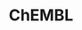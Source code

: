 ---
layout: default
bigquery: https://console.cloud.google.com/bigquery?p=patents-public-data&d=ebi_chembl&page=dataset
citation: '"The ChEMBL database in 2017." Anna Gaulton, Anne Hersey, Michał Nowotka,
  A Patrícia Bento, Jon Chambers, David Mendez, Prudence Mutowo, Francis Atkinson,
  Louisa J Bellis, Elena Cibrián-Uhalte, Mark Davies, Nathan Dedman, Anneli Karlsson,
  María Paula Magariños, John P Overington, George Papadatos, Ines Smit, Andrew R
  Leach Nucleic acids Research (2017) 45 (Database Issue), D945-D954'
contributors: European Bioinformatics Institute
cost: None
description: ChEMBL Data is a manually curated database of small molecules used in
  drug discovery, including information about existing patented drugs.
documentation: 'schema: https://www.ebi.ac.uk/chembl/db_schema


  '
last_edit: Mon, 04 Apr 2022 19:07:30 GMT
location: https://console.cloud.google.com/marketplace/product/google_patents_public_datasets/chembl
maintained_by: EMBL-EBI, an outstation of European Molecular Biology Laboratory
related_publications: '

  ChEMBL: towards direct deposition of bioassay data.


  Mendez D, Gaulton A, Bento AP, Chambers J, De Veij M, Félix E, Magariños MP, Mosquera
  JF, Mutowo P, Nowotka M, Gordillo-Marañón M, Hunter F, Junco L, Mugumbate G, Rodriguez-Lopez
  M, Atkinson F, Bosc N, Radoux CJ, Segura-Cabrera A, Hersey A, Leach AR.


  — Nucleic Acids Res. 2019; 47(D1):D930-D940. doi: 10.1093/nar/gky1075

  '
schema_fields: '[''drug_substance_flag'', ''value'', ''mechanism_comment'', ''description'',
  ''co_stem_id'', ''level4_description'', ''chembl_id'', ''cell_name'', ''l6'', ''standard_upper_value'',
  ''volume'', ''structure_type'', ''activity_comment'', ''sequence_md5sum'', ''withdrawn_country'',
  ''availability_type'', ''cl_lincs_id'', ''mol_hrac_id'', ''irac_code'', ''submission_date'',
  ''num_alerts'', ''comp_class_id'', ''assay_subcellular_fraction'', ''level1_description'',
  ''assay_test_type'', ''chebi_par_id'', ''patent_expire_date'', ''parenteral'', ''domain_description'',
  ''usan_stem_definition'', ''met_id'', ''ddd_admr'', ''publication_number'', ''prodrug'',
  ''component_synonym'', ''species_group_flag'', ''approval_date'', ''usan_year'',
  ''product_id'', ''uo_units'', ''target_mapping'', ''parent_id'', ''mec_id'', ''entity_id'',
  ''sei'', ''year'', ''standard_inchi'', ''bei'', ''mc_organism'', ''as_id'', ''actsm_id'',
  ''warning_type'', ''molecular_mechanism'', ''log_id'', ''synonyms'', ''rgid'', ''mechanism_of_action'',
  ''src_compound_id'', ''usan_stem'', ''ddd_value'', ''disease_efficacy'', ''ro3_pass'',
  ''cidx'', ''topical'', ''curated_by'', ''major_class'', ''related_tid'', ''l7'',
  ''title'', ''warning_description'', ''black_box_warning'', ''canonical_smiles'',
  ''assay_organism'', ''bao_id'', ''syn_type'', ''l3'', ''l4'', ''mc_target_type'',
  ''compsyn_id'', ''irac_class_id'', ''isoform'', ''applicant_full_name'', ''caloha_id'',
  ''therapeutic_flag'', ''ddd_comment'', ''variant_id'', ''sitecomp_id'', ''mutation'',
  ''cell_source_tissue'', ''start_position'', ''hbd_lipinski'', ''comp_go_id'', ''standard_flag'',
  ''potential_duplicate'', ''chirality'', ''helm_notation'', ''targrel_id'', ''short_name'',
  ''comments'', ''acd_most_bpka'', ''activity_id'', ''tax_id'', ''withdrawn_class'',
  ''confidence'', ''published_value'', ''parent_go_id'', ''path'', ''hrac_code'',
  ''ref_id'', ''max_phase'', ''class_type'', ''assay_param_id'', ''assay_tissue'',
  ''first_page'', ''cell_ontology_id'', ''published_relation'', ''pathway_key'', ''first_in_class'',
  ''hbd'', ''bao_format'', ''issue'', ''pref_name'', ''full_molformula'', ''warnref_id'',
  ''qudt_units'', ''definition'', ''direct_interaction'', ''src_assay_id'', ''tbl'',
  ''mc_target_accession'', ''entity_type'', ''component_id'', ''patent_id'', ''annotation'',
  ''component_type'', ''level5'', ''ad_type'', ''hrac_class_id'', ''efo_term'', ''site_name'',
  ''type'', ''assay_strain'', ''ddd_id'', ''met_comment'', ''met_conversion'', ''usan_substem'',
  ''mol_frac_id'', ''mc_tax_id'', ''warning_year'', ''enzyme_name'', ''level2_description'',
  ''biocomp_id'', ''prod_pat_id'', ''doc_type'', ''cell_source_tax_id'', ''ref_type'',
  ''assay_class_id'', ''delist_flag'', ''company'', ''clo_id'', ''standard_value'',
  ''subgroup'', ''inorganic_flag'', ''db_version'', ''patent_no'', ''cx_logp'', ''relation'',
  ''assay_desc'', ''alogp'', ''alert_name'', ''molsyn_id'', ''stem_class'', ''hba'',
  ''selectivity_comment'', ''aspect'', ''drugind_id'', ''res_stem_id'', ''cx_most_apka'',
  ''compound_key'', ''published_type'', ''l5'', ''site_id'', ''source'', ''efo_id'',
  ''standard_inchi_key'', ''normal_range_min'', ''metabolite_record_id'', ''acd_most_apka'',
  ''indication_class'', ''standard_text_value'', ''mesh_id'', ''data_validity_comment'',
  ''drug_product_flag'', ''creation_date'', ''warning_country'', ''curation_comment'',
  ''pchembl_value'', ''uberon_id'', ''go_id'', ''db_source'', ''ingredient'', ''full_mwt'',
  ''molregno'', ''level3_description'', ''level3'', ''warning_class'', ''parent_type'',
  ''protein_class_desc'', ''num_ro5_violations'', ''prediction_method'', ''formulation_id'',
  ''substrate_record_id'', ''first_approval'', ''withdrawn_year'', ''ap_id'', ''tid'',
  ''protein_class_synonym'', ''frac_code'', ''pathway_id'', ''molfile'', ''strength'',
  ''last_active'', ''l1'', ''rtb'', ''confidence_score'', ''assay_id'', ''src_id'',
  ''target_desc'', ''tissue_id'', ''standard_relation'', ''l2'', ''priority'', ''frac_class_id'',
  ''accession'', ''assay_type'', ''normal_range_max'', ''binding_site_comment'', ''tid_fixed'',
  ''l8'', ''ass_cls_map_id'', ''class_level'', ''innovator_company'', ''published_units'',
  ''parent_molregno'', ''aromatic_rings'', ''smarts'', ''target_type'', ''mc_target_name'',
  ''hba_lipinski'', ''cell_id'', ''atc_code'', ''previous_company'', ''heavy_atoms'',
  ''num_lipinski_ro5_violations'', ''who_name'', ''trade_name'', ''cx_most_bpka'',
  ''qed_weighted'', ''protclasssyn_id'', ''parameter_value'', ''enzyme_tid'', ''relationship_type'',
  ''domain_name'', ''cx_logd'', ''dosed_ingredient'', ''withdrawn_reason'', ''relationship'',
  ''action_type'', ''compd_id'', ''source_domain_id'', ''last_page'', ''src_short_name'',
  ''label'', ''patent_use_code'', ''version'', ''homologue'', ''activity_count'',
  ''units'', ''status'', ''relationship_desc'', ''metref_id'', ''std_act_id'', ''authors'',
  ''alert_set_id'', ''withdrawn_flag'', ''doi'', ''stat'', ''active_ingredient'',
  ''journal'', ''stem'', ''pubmed_id'', ''mw_monoisotopic'', ''idx'', ''cpd_str_alert_id'',
  ''toid'', ''level1'', ''nda_type'', ''assay_category'', ''organism'', ''ridx'',
  ''abstract'', ''le'', ''research_stem'', ''assay_tax_id'', ''end_position'', ''cellosaurus_id'',
  ''standard_units'', ''set_name'', ''updated_on'', ''natural_product'', ''dosage_form'',
  ''standard_type'', ''max_phase_for_ind'', ''assay_source'', ''aidx'', ''cell_description'',
  ''compound_name'', ''ddd_units'', ''upper_value'', ''smid'', ''active_molregno'',
  ''bao_endpoint'', ''updated_by'', ''country'', ''parameter_type'', ''level4'', ''level2'',
  ''polymer_flag'', ''mol_atc_id'', ''molecule_type'', ''mw_freebase'', ''mol_irac_id'',
  ''domain_id'', ''acd_logd'', ''psa'', ''sequence'', ''protein_class_id'', ''ref_url'',
  ''who_extra'', ''job_id'', ''oc_id'', ''molecular_species'', ''mesh_heading'', ''site_residues'',
  ''mecref_id'', ''targcomp_id'', ''name'', ''alert_id'', ''assay_cell_type'', ''cell_source_organism'',
  ''indref_id'', ''src_description'', ''oral'', ''route'', ''usan_stem_id'', ''orig_description'',
  ''predbind_id'', ''lle'', ''result_flag'', ''record_id'', ''domain_type'', ''doc_id'',
  ''drug_record_id'', ''bto_id'', ''warning_id'', ''downgraded'', ''acd_logp'', ''text_value'']'
shortname: chembl
tags:
- biotechnology
- health
- chemical
- bioinformatics
- medical
terms_of_use: CC BY-SA 3.0
title: ChEMBL
uuid: e232a192-965c-4ec9-904c-155b6dfe56c5
---